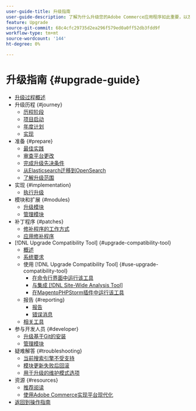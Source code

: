 ```yaml
---
user-guide-title: 升级指南
user-guide-description: 了解为什么升级您的Adobe Commerce应用程序如此重要，以及如何成功规划和执行升级。
feature: Upgrade
source-git-commit: 68c4cfc29735d2ea296f579ed0a0ff52db3fdd9f
workflow-type: tm+mt
source-wordcount: '144'
ht-degree: 0%

---
```



# 升级指南 {#upgrade-guide}

- [升级过程概述](overview.md)
- 升级历程 {#journey}
   - [历程阶段](journey/phases.md)
   - [项目启动](journey/project-launch.md)
   - [年度计划](journey/annual-planning.md)
   - [实现](journey/implementation.md)
- 准备 {#prepare}
   - [最佳实践](prepare/best-practices.md)
   - [审查平台更改](prepare/platform-changes.md)
   - [完成升级先决条件](prepare/prerequisites.md)
   - [从Elasticsearch迁移到OpenSearch](prepare/opensearch-migration.md)
   - [了解升级范围](prepare/scope.md)
- 实现 {#implementation}
   - [执行升级](implementation/perform-upgrade.md)
- 模块和扩展 {#modules}
   - [升级模块](modules/upgrade.md)
   - [管理模块](modules/manage.md)
- 补丁程序 {#patches}
   - [修补程序的工作方式](patches/overview.md)
   - [应用修补程序](patches/apply.md)
- [!DNL Upgrade Compatibility Tool] {#upgrade-compatibility-tool}
   - [概述](upgrade-compatibility-tool/overview.md)
   - [系统要求](upgrade-compatibility-tool/prerequisites.md)
   - 使用 [!DNL Upgrade Compatibility Tool] {#use-upgrade-compatibility-tool}
      - [在命令行界面中运行该工具](upgrade-compatibility-tool/run.md)
      - [与集成 [!DNL Site-Wide Analysis Tool]](upgrade-compatibility-tool/integrate-analysis-tool.md)
      - [在MagentoPHPStorm插件中运行该工具](upgrade-compatibility-tool/run-configuration-phpstorm-plugin.md)
   - 报告 {#reporting}
      - [报告](upgrade-compatibility-tool/reports.md)
      - [错误消息](upgrade-compatibility-tool/error-messages.md)
   - [相关工具](upgrade-compatibility-tool/related-tools.md)
- 参与开发人员 {#developer}
   - [升级基于Git的安装](developer/git-installs.md)
   - [管理模块](developer/manage-modules.md)
- 疑难解答 {#troubleshooting}
   - [当前搜索引擎不受支持](troubleshooting/search-engine-not-supported.md)
   - [模块更新失败后回滚](troubleshooting/roll-back-after-update-failure.md)
   - [用于升级的维护模式选项](troubleshooting/maintenance-mode-options.md)
- 资源 {#resources}
   - [推荐阅读](resources/recommended-reading.md)
   - [使用Adobe Commerce实现平台现代化](resources/recommended-upgrade-paths.md)
- [返回到操作指南](https://experienceleague.adobe.com/docs/commerce-operations/operational-guides/home.html)
